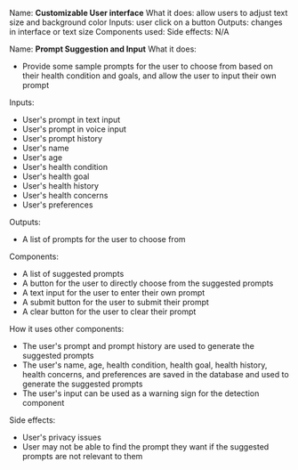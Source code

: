 
Name: **Customizable User interface**
What it does: allow users to adjust text size and background color
Inputs: user click on a button
Outputs: changes in interface or text size
Components used: 
Side effects: N/A

Name: **Prompt Suggestion and Input**
What it does: 
- Provide some sample prompts for the user to choose from based on their health condition and goals, and allow the user to input their own prompt
  
Inputs:
- User's prompt in text input
- User's prompt in voice input
- User's prompt history
- User's name
- User's age
- User's health condition
- User's health goal
- User's health history
- User's health concerns
- User's preferences
  
Outputs:
- A list of prompts for the user to choose from
  
Components:
- A list of suggested prompts 
- A button for the user to directly choose from the suggested prompts
- A text input for the user to enter their own prompt
- A submit button for the user to submit their prompt
- A clear button for the user to clear their prompt

How it uses other components:
- The user's prompt and prompt history are used to generate the suggested prompts
- The user's name, age, health condition, health goal, health history, health concerns, and preferences are saved in the database and used to generate the suggested prompts
- The user's input can be used as a warning sign for the detection component

Side effects:
- User's privacy issues
- User may not be able to find the prompt they want if the suggested prompts are not relevant to them
